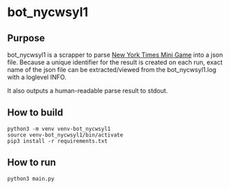 # bot_nycwsyl1

## Purpose

bot_nycwsyl1 is a scrapper to parse [New York Times Mini Game](https://www.nytimes.com/crosswords/game/mini)
into a json file. Because a unique identifier for the result is created on each run, exact name of the json
file can be extracted/viewed from the bot_nycwsyl1.log with a loglevel INFO.

It also outputs a human-readable parse result to stdout.

## How to build

```
python3 -m venv venv-bot_nycwsyl1
source venv-bot_nycwsyl1/bin/activate
pip3 install -r requirements.txt 
```

## How to run
```
python3 main.py 
```
